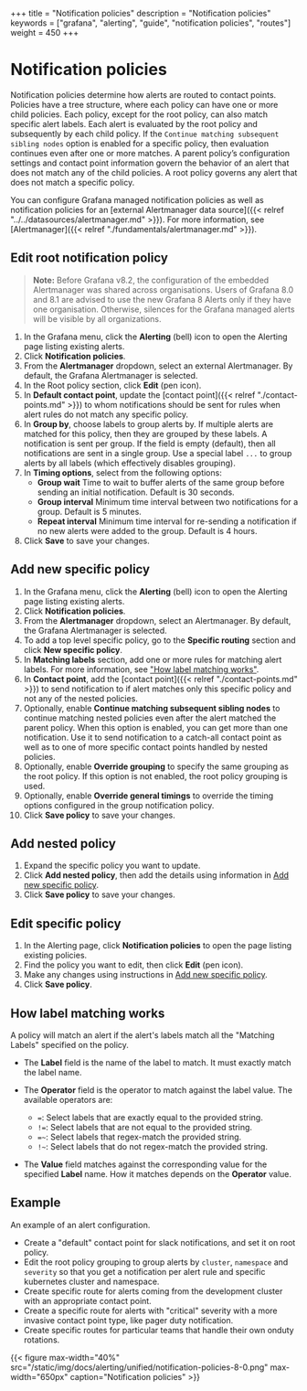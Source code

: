 +++
title = "Notification policies"
description = "Notification policies"
keywords = ["grafana", "alerting", "guide", "notification policies", "routes"]
weight = 450
+++

# Notification policies

Notification policies determine how alerts are routed to contact points. Policies have a tree structure, where each policy can have one or more child policies. Each policy, except for the root policy, can also match specific alert labels. Each alert is evaluated by the root policy and subsequently by each child policy. If the `Continue matching subsequent sibling nodes` option is enabled for a specific policy, then evaluation continues even after one or more matches. A parent policy’s configuration settings and contact point information govern the behavior of an alert that does not match any of the child policies. A root policy governs any alert that does not match a specific policy.

You can configure Grafana managed notification policies as well as notification policies for an [external Alertmanager data source]({{< relref "../../datasources/alertmanager.md" >}}). For more information, see [Alertmanager]({{< relref "./fundamentals/alertmanager.md" >}}).

## Edit root notification policy

> **Note:** Before Grafana v8.2, the configuration of the embedded Alertmanager was shared across organisations. Users of Grafana 8.0 and 8.1 are advised to use the new Grafana 8 Alerts only if they have one organisation. Otherwise, silences for the Grafana managed alerts will be visible by all organizations.

1. In the Grafana menu, click the **Alerting** (bell) icon to open the Alerting page listing existing alerts.
1. Click **Notification policies**.
1. From the **Alertmanager** dropdown, select an external Alertmanager. By default, the Grafana Alertmanager is selected.
1. In the Root policy section, click **Edit** (pen icon).
1. In **Default contact point**, update the [contact point]({{< relref "./contact-points.md" >}}) to whom notifications should be sent for rules when alert rules do not match any specific policy.
1. In **Group by**, choose labels to group alerts by. If multiple alerts are matched for this policy, then they are grouped by these labels. A notification is sent per group. If the field is empty (default), then all notifications are sent in a single group. Use a special label `...` to group alerts by all labels (which effectively disables grouping).
1. In **Timing options**, select from the following options:
   - **Group wait** Time to wait to buffer alerts of the same group before sending an initial notification. Default is 30 seconds.
   - **Group interval** Minimum time interval between two notifications for a group. Default is 5 minutes.
   - **Repeat interval** Minimum time interval for re-sending a notification if no new alerts were added to the group. Default is 4 hours.
1. Click **Save** to save your changes.

## Add new specific policy

1. In the Grafana menu, click the **Alerting** (bell) icon to open the Alerting page listing existing alerts.
1. Click **Notification policies**.
1. From the **Alertmanager** dropdown, select an Alertmanager. By default, the Grafana Alertmanager is selected.
1. To add a top level specific policy, go to the **Specific routing** section and click **New specific policy**.
1. In **Matching labels** section, add one or more rules for matching alert labels. For more information, see ["How label matching works"](#how-label-matching-works).
1. In **Contact point**, add the [contact point]({{< relref "./contact-points.md" >}}) to send notification to if alert matches only this specific policy and not any of the nested policies.
1. Optionally, enable **Continue matching subsequent sibling nodes** to continue matching nested policies even after the alert matched the parent policy. When this option is enabled, you can get more than one notification. Use it to send notification to a catch-all contact point as well as to one of more specific contact points handled by nested policies.
1. Optionally, enable **Override grouping** to specify the same grouping as the root policy. If this option is not enabled, the root policy grouping is used.
1. Optionally, enable **Override general timings** to override the timing options configured in the group notification policy.
1. Click **Save policy** to save your changes.

## Add nested policy

1. Expand the specific policy you want to update.
1. Click **Add nested policy**, then add the details using information in [Add new specific policy](#add-new-specific-policy).
1. Click **Save policy** to save your changes.

## Edit specific policy

1. In the Alerting page, click **Notification policies** to open the page listing existing policies.
1. Find the policy you want to edit, then click **Edit** (pen icon).
1. Make any changes using instructions in [Add new specific policy](#add-new-specific-policy).
1. Click **Save policy**.

## How label matching works

A policy will match an alert if the alert's labels match all the "Matching Labels" specified on the policy.

- The **Label** field is the name of the label to match. It must exactly match the label name.
- The **Operator** field is the operator to match against the label value. The available operators are:

  - `=`: Select labels that are exactly equal to the provided string.
  - `!=`: Select labels that are not equal to the provided string.
  - `=~`: Select labels that regex-match the provided string.
  - `!~`: Select labels that do not regex-match the provided string.

- The **Value** field matches against the corresponding value for the specified **Label** name. How it matches depends on the **Operator** value.

## Example

An example of an alert configuration.

- Create a "default" contact point for slack notifications, and set it on root policy.
- Edit the root policy grouping to group alerts by `cluster`, `namespace` and `severity` so that you get a notification per alert rule and specific kubernetes cluster and namespace.
- Create specific route for alerts coming from the development cluster with an appropriate contact point.
- Create a specific route for alerts with "critical" severity with a more invasive contact point type, like pager duty notification.
- Create specific routes for particular teams that handle their own onduty rotations.

{{< figure max-width="40%" src="/static/img/docs/alerting/unified/notification-policies-8-0.png" max-width="650px" caption="Notification policies" >}}
